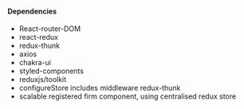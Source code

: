 #### Dependencies

- React-router-DOM
- react-redux
- redux-thunk
- axios
- chakra-ui
- styled-components
- reduxjs/toolkit
- configureStore includes middleware redux-thunk
- scalable registered firm component, using centralised redux store
